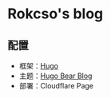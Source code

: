 # Rokcso's blog

## 配置

- 框架：[Hugo](https://gohugo.io/)
- 主题：[Hugo Bear Blog](https://github.com/janraasch/hugo-bearblog)
- 部署：Cloudflare Page